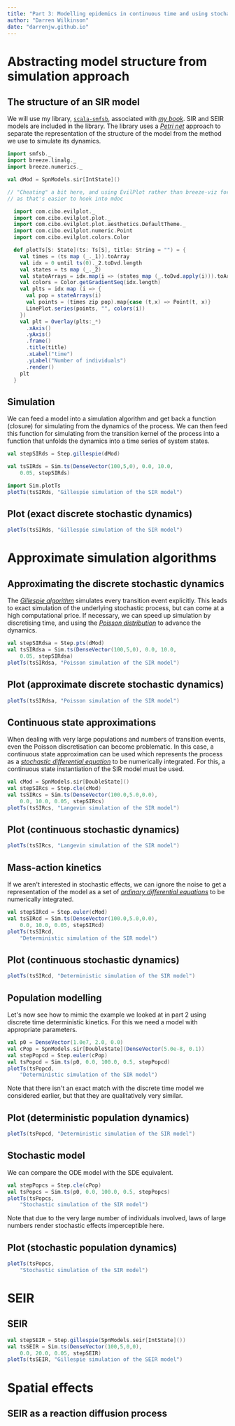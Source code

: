 ```yaml
---
title: "Part 3: Modelling epidemics in continuous time and using stochastic processes"
author: "Darren Wilkinson"
date: "darrenjw.github.io"
---
```


# Abstracting model structure from simulation approach

## The structure of an SIR model

We will use my library, [`scala-smfsb`](https://github.com/darrenjw/scala-smfsb), associated with [*my book*](https://github.com/darrenjw/smfsb/blob/master/README.md). SIR and SEIR models are included in the library. The library uses a [*Petri net*](https://en.wikipedia.org/wiki/Petri_net) approach to separate the representation of the structure of the model from the method we use to simulate its dynamics.

```scala mdoc:silent
import smfsb._
import breeze.linalg._
import breeze.numerics._
```
```scala mdoc
val dMod = SpnModels.sir[IntState]()
```

```scala mdoc:invisible
// "Cheating" a bit here, and using EvilPlot rather than breeze-viz for plotting
// as that's easier to hook into mdoc

  import com.cibo.evilplot._
  import com.cibo.evilplot.plot._
  import com.cibo.evilplot.plot.aesthetics.DefaultTheme._
  import com.cibo.evilplot.numeric.Point
  import com.cibo.evilplot.colors.Color

  def plotTs[S: State](ts: Ts[S], title: String = "") = {
    val times = (ts map (_._1)).toArray
    val idx = 0 until ts(0)._2.toDvd.length
    val states = ts map (_._2)
    val stateArrays = idx.map(i => (states map (_.toDvd.apply(i))).toArray)
    val colors = Color.getGradientSeq(idx.length)
    val plts = idx map (i => {
      val pop = stateArrays(i)
      val points = (times zip pop).map{case (t,x) => Point(t, x)}
      LinePlot.series(points, "", colors(i))
    })
    val plt = Overlay(plts:_*)
      .xAxis()
      .yAxis()
      .frame()
      .title(title)
      .xLabel("time")
      .yLabel("Number of individuals")
      .render()
	plt
  }
```

## Simulation

We can feed a model into a simulation algorithm and get back a function (closure) for simulating from the dynamics of the process. We can then feed this function for simulating from the transition kernel of the process into a function that unfolds the dynamics into a time series of system states.

```scala mdoc
val stepSIRds = Step.gillespie(dMod)
```
```scala mdoc:silent
val tsSIRds = Sim.ts(DenseVector(100,5,0), 0.0, 10.0,
	0.05, stepSIRds)
```	
```scala
import Sim.plotTs
plotTs(tsSIRds, "Gillespie simulation of the SIR model")
```

## Plot (exact discrete stochastic dynamics)

```scala mdoc:evilplot:SIRds.png
plotTs(tsSIRds, "Gillespie simulation of the SIR model")
```


# Approximate simulation algorithms

## Approximating the discrete stochastic dynamics

The [*Gillespie algorithm*](https://en.wikipedia.org/wiki/Gillespie_algorithm) simulates every transition event explicitly. This leads to exact simulation of the underlying stochastic process, but can come at a high computational price. If necessary, we can speed up simulation by discretising time, and using the [*Poisson distribution*](https://en.wikipedia.org/wiki/Poisson_distribution) to advance the dynamics.

```scala mdoc:silent
val stepSIRdsa = Step.pts(dMod)
val tsSIRdsa = Sim.ts(DenseVector(100,5,0), 0.0, 10.0,
	0.05, stepSIRdsa)
plotTs(tsSIRdsa, "Poisson simulation of the SIR model")
```

## Plot (approximate discrete stochastic dynamics)

```scala mdoc:evilplot:SIRdsa.png
plotTs(tsSIRdsa, "Poisson simulation of the SIR model")
```


## Continuous state approximations

When dealing with very large populations and numbers of transition events, even the Poisson discretisation can become problematic. In this case, a continuous state approximation can be used which represents the process as a [*stochastic differential equation*](https://en.wikipedia.org/wiki/Stochastic_differential_equation) to be numerically integrated. For this, a continuous state instantiation of the SIR model must be used.
```scala mdoc:silent
val cMod = SpnModels.sir[DoubleState]()
val stepSIRcs = Step.cle(cMod)
val tsSIRcs = Sim.ts(DenseVector(100.0,5.0,0.0), 
    0.0, 10.0, 0.05, stepSIRcs)
plotTs(tsSIRcs, "Langevin simulation of the SIR model")
```

## Plot (continuous stochastic dynamics)

```scala mdoc:evilplot:SIRcs.png
plotTs(tsSIRcs, "Langevin simulation of the SIR model")
```


## Mass-action kinetics

If we aren't interested in stochastic effects, we can ignore the noise to get a representation of the model as a set of [*ordinary differential equations*](https://en.wikipedia.org/wiki/Ordinary_differential_equation) to be numerically integrated.
```scala mdoc:silent
val stepSIRcd = Step.euler(cMod)
val tsSIRcd = Sim.ts(DenseVector(100.0,5.0,0.0),
    0.0, 10.0, 0.05, stepSIRcd)
plotTs(tsSIRcd,
    "Deterministic simulation of the SIR model")
```

## Plot (continuous stochastic dynamics)

```scala mdoc:evilplot:SIRcd.png
plotTs(tsSIRcd, "Deterministic simulation of the SIR model")
```


## Population modelling

Let's now see how to mimic the example we looked at in part 2 using discrete time deterministic kinetics. For this we need a model with appropriate parameters.
```scala mdoc:silent
val p0 = DenseVector(1.0e7, 2.0, 0.0)
val cPop = SpnModels.sir[DoubleState](DenseVector(5.0e-8, 0.1))
val stepPopcd = Step.euler(cPop)
val tsPopcd = Sim.ts(p0, 0.0, 100.0, 0.5, stepPopcd)
plotTs(tsPopcd,
    "Deterministic simulation of the SIR model")
```
Note that there isn't an exact match with the discrete time model we considered earlier, but that they are qualitatively very similar.

## Plot (deterministic population dynamics)

```scala mdoc:evilplot:Popcd.png
plotTs(tsPopcd, "Deterministic simulation of the SIR model")
```


## Stochastic model

We can compare the ODE model with the SDE equivalent.
```scala mdoc:silent
val stepPopcs = Step.cle(cPop)
val tsPopcs = Sim.ts(p0, 0.0, 100.0, 0.5, stepPopcs)
plotTs(tsPopcs,
    "Stochastic simulation of the SIR model")
```
Note that due to the very large number of individuals involved, laws of large numbers render stochastic effects imperceptible here.

## Plot (stochastic population dynamics)

```scala mdoc:evilplot:Popcs.png
plotTs(tsPopcs,
    "Stochastic simulation of the SIR model")
```


# SEIR

## SEIR

```scala mdoc
val stepSEIR = Step.gillespie(SpnModels.seir[IntState]())
val tsSEIR = Sim.ts(DenseVector(100,5,0,0),
    0.0, 20.0, 0.05, stepSEIR)
plotTs(tsSEIR, "Gillespie simulation of the SEIR model")

```

# Spatial effects

## SEIR as a reaction diffusion process



